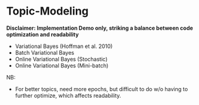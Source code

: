 # Topic-Modeling

**Disclaimer: Implementation Demo only, striking a balance between code optimization and readability**

* Variational Bayes (Hoffman et al. 2010)
 * Batch Variational Bayes
 * Online Variational Bayes (Stochastic)
 * Online Variational Bayes (Mini-batch)
 
 NB: 
 * For better topics, need more epochs, but difficult to do w/o having to further optimize, which affects readability.
